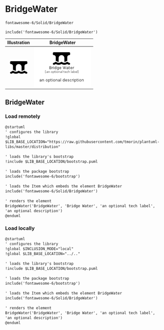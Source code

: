 # BridgeWater


```text
fontawesome-6/Solid/BridgeWater
```

```text
include('fontawesome-6/Solid/BridgeWater')
```



| Illustration | BridgeWater |
| :---: | :---: |
| ![illustration for Illustration](../../fontawesome-6/Solid/BridgeWater.png) | ![illustration for BridgeWater](../../fontawesome-6/Solid/BridgeWater.Local.png) |




## BridgeWater

### Load remotely
```plantuml
@startuml
' configures the library
!global $LIB_BASE_LOCATION="https://raw.githubusercontent.com/tmorin/plantuml-libs/master/distribution"

' loads the library's bootstrap
!include $LIB_BASE_LOCATION/bootstrap.puml

' loads the package bootstrap
include('fontawesome-6/bootstrap')

' loads the Item which embeds the element BridgeWater
include('fontawesome-6/Solid/BridgeWater')

' renders the element
BridgeWater('BridgeWater', 'Bridge Water', 'an optional tech label', 'an optional description')
@enduml
```

### Load locally
```plantuml
@startuml
' configures the library
!global $INCLUSION_MODE="local"
!global $LIB_BASE_LOCATION="../.."

' loads the library's bootstrap
!include $LIB_BASE_LOCATION/bootstrap.puml

' loads the package bootstrap
include('fontawesome-6/bootstrap')

' loads the Item which embeds the element BridgeWater
include('fontawesome-6/Solid/BridgeWater')

' renders the element
BridgeWater('BridgeWater', 'Bridge Water', 'an optional tech label', 'an optional description')
@enduml
```

